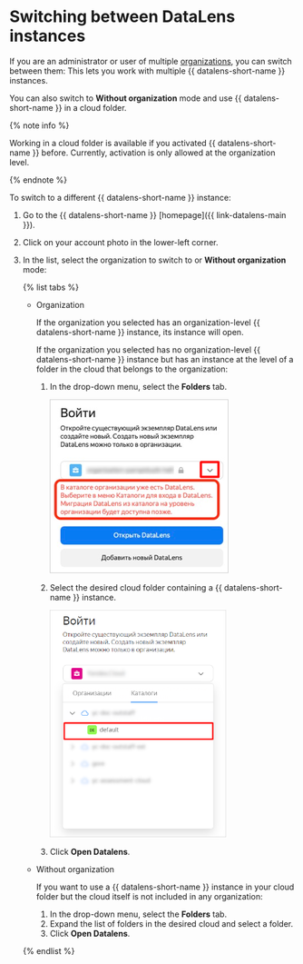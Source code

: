 # Switching between DataLens instances

If you are an administrator or user of multiple [organizations](../../concepts/organizations.md), you can switch between them: This lets you work with multiple {{ datalens-short-name }} instances.

You can also switch to **Without organization** mode and use {{ datalens-short-name }} in a cloud folder.

{% note info %}

Working in a cloud folder is available if you activated {{ datalens-short-name }} before. Currently, activation is only allowed at the organization level.

{% endnote %}

To switch to a different {{ datalens-short-name }} instance:

1. Go to the {{ datalens-short-name }} [homepage]({{ link-datalens-main }}).
1. Click on your account photo in the lower-left corner.
1. In the list, select the organization to switch to or **Without organization** mode:

   {% list tabs %}

   - Organization

     If the organization you selected has an organization-level {{ datalens-short-name }} instance, its instance will open.

     If the organization you selected has no organization-level {{ datalens-short-name }} instance but has an instance at the level of a folder in the cloud that belongs to the organization:

     1. In the drop-down menu, select the **Folders** tab.

        ![image](../../../_assets/datalens/organization/organization-attention.png)

     1. Select the desired cloud folder containing a {{ datalens-short-name }} instance.

         ![image](../../../_assets/datalens/organization/organization-catalog.png)

     1. Click **Open Datalens**.

   - Without organization

     If you want to use a {{ datalens-short-name }} instance in your cloud folder but the cloud itself is not included in any organization:

     1. In the drop-down menu, select the **Folders** tab.
     1. Expand the list of folders in the desired cloud and select a folder.
     1. Click **Open Datalens**.

   {% endlist %}